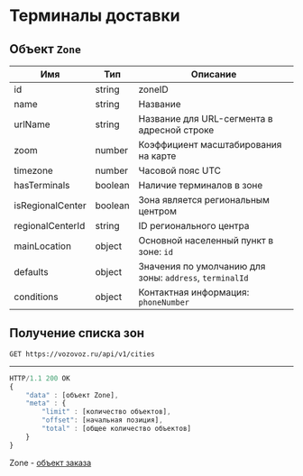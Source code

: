 # Терминалы доставки

## Объект `Zone`

Имя | Тип | Описание
--- | --- | --------
id | string | zoneID
name | string | Название
urlName | string | Название для URL-сегмента в адресной строке
zoom | number | Коэффициент масштабирования на карте
timezone | number | Часовой пояс UTC
hasTerminals | boolean | Наличие терминалов в зоне
isRegionalCenter | boolean | Зона является региональным центром
regionalCenterId | string | ID регионального центра
mainLocation | object | Основной населенный пункт в зоне: `id`
defaults | object | Значения по умолчанию для зоны: `address`, `terminalId`
conditions | object | Контактная информация: `phoneNumber`

## Получение списка зон

`GET https://vozovoz.ru/api/v1/cities`

---

```js
HTTP/1.1 200 OK
{
    "data" : [объект Zone],
    "meta" : {
        "limit" : [количество объектов],
        "offset": [начальная позиция],
        "total" : [общее количество объектов]
    }
}
```

Zone - [объект заказа](orders_object.md)
